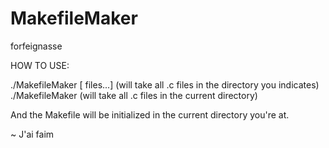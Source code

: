 # MakefileMaker
forfeignasse


HOW TO USE:

./MakefileMaker [ files...] (will take all .c files in the directory you indicates)
./MakefileMaker   			(will take all .c files in the current directory)

And the Makefile will be initialized in the current directory you're at.



~ J'ai faim